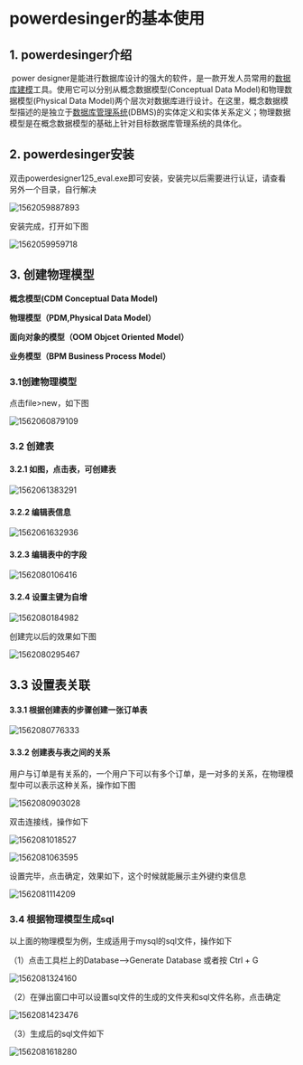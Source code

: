 # powerdesinger的基本使用

## 1. powerdesinger介绍

​		power designer是能进行数据库设计的强大的软件，是一款开发人员常用的[数据库建模](https://baike.baidu.com/item/数据库建模)工具。使用它可以分别从概念数据模型(Conceptual Data Model)和物理数据模型(Physical Data Model)两个层次对数据库进行设计。在这里，概念数据模型描述的是独立于[数据库管理系统](https://baike.baidu.com/item/数据库管理系统)(DBMS)的实体定义和实体关系定义；物理数据模型是在概念数据模型的基础上针对目标数据库管理系统的具体化。

## 2. powerdesinger安装

双击powerdesigner125_eval.exe即可安装，安装完以后需要进行认证，请查看另外一个目录，自行解决

![1562059887893](img\2-1.png)



安装完成，打开如下图

![1562059959718](img\2-2.png)

## 3. 创建物理模型

**概念模型(CDM Conceptual Data Model)**

**物理模型（PDM,Physical Data Model）**

**面向对象的模型（OOM Objcet Oriented Model）**

**业务模型（BPM Business Process Model）**

### 3.1创建物理模型

点击file>new，如下图

![1562060879109](img\3-1.png)

### 3.2 创建表

#### 3.2.1 如图，点击**表**，可创建表

![1562061383291](img/3-2.png)

#### 3.2.2 编辑表信息

![1562061632936](img\3-3.png)



#### 3.2.3 编辑表中的字段

![1562080106416](img\3-4.png)

#### 3.2.4 设置主键为自增

![1562080184982](img\3-5.png)

创建完以后的效果如下图

![1562080295467](img\3-6.png)

## 3.3 设置表关联

#### 3.3.1 根据创建表的步骤创建一张订单表

![1562080776333](img\3-7.png)



#### 3.3.2 创建表与表之间的关系

用户与订单是有关系的，一个用户下可以有多个订单，是一对多的关系，在物理模型中可以表示这种关系，操作如下图

![1562080903028](img\3-8.png)

双击连接线，操作如下

![1562081018527](img\3-9.png)



![1562081063595](img\3-10.png)

设置完毕，点击确定，效果如下，这个时候就能展示主外键约束信息

![1562081114209](img\3-11.png)

### 3.4 根据物理模型生成sql

以上面的物理模型为例，生成适用于mysql的sql文件，操作如下

（1）点击工具栏上的Database-->Generate Database 或者按 Ctrl + G

![1562081324160](img\3-12.png)

（2）在弹出窗口中可以设置sql文件的生成的文件夹和sql文件名称，点击确定

![1562081423476](img\3-13.png)

（3）生成后的sql文件如下

![1562081618280](img\3-14.png)

